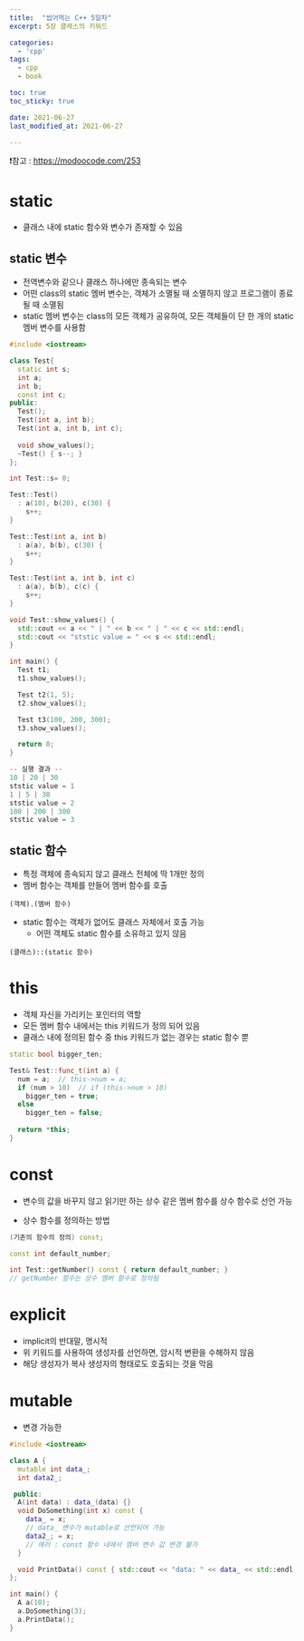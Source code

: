 ```yaml
---
title:  "씹어먹는 C++ 5일차"
excerpt: 5장 클래스의 키워드

categories:
  - 'cpp'
tags:
  - cpp
  - book

toc: true
toc_sticky: true

date: 2021-06-27
last_modified_at: 2021-06-27

---
```


❗참고 : <https://modoocode.com/253>

# static

* 클래스 내에 static 함수와 변수가 존재할 수 있음

## static 변수

* 전역변수와 같으나 클래스 하나에만 종속되는 변수
* 어떤 class의 static 멤버 변수는, 객체가 소멸될 때 소멸하지 않고 프로그램이 종료될 때 소멸됨
* static 멤버 변수는 class의 모든 객체가 공유하여, 모든 객체들이 단 한 개의 static 멤버 변수를 사용함

```cpp
#include <iostream>

class Test{
  static int s;
  int a;
  int b;
  const int c;
public:
  Test();
  Test(int a, int b);
  Test(int a, int b, int c);
  
  void show_values();
  ~Test() { s--; }
};

int Test::s= 0;

Test::Test()
  : a(10), b(20), c(30) {
    s++;
}

Test::Test(int a, int b)
  : a(a), b(b), c(30) {
    s++;
}

Test::Test(int a, int b, int c)
  : a(a), b(b), c(c) {
    s++;
}

void Test::show_values() {
  std::cout << a << " | " << b << " | " << c << std::endl;
  std::cout << "ststic value = " << s << std::endl;
}

int main() {
  Test t1;
  t1.show_values();

  Test t2(1, 5);
  t2.show_values();

  Test t3(100, 200, 300);
  t3.show_values();

  return 0;
}

-- 실행 결과 --
10 | 20 | 30
ststic value = 1
1 | 5 | 30
ststic value = 2
100 | 200 | 300
ststic value = 3
```

## static 함수

* 특정 객체에 종속되지 않고 클래스 전체에 딱 1개만 정의
* 멤버 함수는 객체를 만들어 멤버 함수를 호출

```
(객체).(멤버 함수)
```

* static 함수는 객체가 없어도 클래스 자체에서 호출 가능
  + 어떤 객체도 static 함수를 소유하고 있지 않음

```
(클래스)::(static 함수)
```

# this

* 객체 자신을 가리키는 포인터의 역할
* 모든 멤버 함수 내에서는 this 키워드가 정의 되어 있음
* 클래스 내에 정의된 함수 중 this 키워드가 없는 경우는 static 함수 뿐

```cpp
static bool bigger_ten;

Test& Test::func_t(int a) {
  num = a;  // this->num = a;
  if (num > 10)  // if (this->num > 10)
    bigger_ten = true;
  else
    bigger_ten = false;
  
  return *this;
}
```

# const 

* 변수의 값을 바꾸지 않고 읽기만 하는 상수 같은 멤버 함수를 상수 함수로 선언 가능

* 상수 함수를 정의하는 방법

```cpp
(기존의 함수의 정의) const;

const int default_number;

int Test::getNumber() const { return default_number; }
// getNumber 함수는 상수 멤버 함수로 정의됨
```

# explicit

* implicit의 반대말, 명시적
* 위 키워드를 사용하여 생성자를 선언하면, 암시적 변환을 수해하지 않음
* 해당 생성자가 복사 생성자의 형태로도 호출되는 것을 막음

# mutable

* 변경 가능한

```cpp
#include <iostream>

class A {
  mutable int data_;
  int data2_;

 public:
  A(int data) : data_(data) {}
  void DoSomething(int x) const {
    data_ = x;
    // data_ 변수가 mutable로 선언되어 가능
    data2_; = x;
    // 에러 : const 함수 내에서 멤버 변수 값 변경 불가
  }

  void PrintData() const { std::cout << "data: " << data_ << std::endl; }
};

int main() {
  A a(10);
  a.DoSomething(3);
  a.PrintData();
}
```
